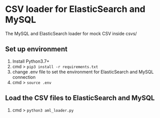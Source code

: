 # CSV loader for ElasticSearch and MySQL

The MySQL and ElasticSearch loader for mock CSV inside csvs/

## Set up environment

1.  Install Python3.7+
2.  cmd > `pip3 install -r requirements.txt`
3.  change .env file to set the environment for ElasticSearch and MySQL connection
4.  cmd > `source .env`

## Load the CSV files to ElasticSearch and MySQL

1.  cmd > `python3 aml_loader.py`
